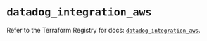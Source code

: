 # `datadog_integration_aws`

Refer to the Terraform Registry for docs: [`datadog_integration_aws`](https://registry.terraform.io/providers/datadog/datadog/3.68.0/docs/resources/integration_aws).
